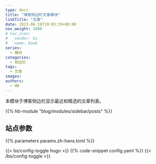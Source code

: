 ```yaml
---
type: docs
title: "博客侧边栏文章模块"
linkTitle: "文章"
date: 2023-06-19T19:03:29+08:00
nav_weight: 1000
# nav_icon:
#   vendor: bs
#   name: book
series:
  - 模块
categories:
  - 侧边栏
tags:
  - 文章
images:
authors:
  - HB
---
```


本模块于博客侧边栏显示最近和精选的文章列表。

<!--more-->

{{% hb-module "blog/modules/sidebar/posts" %}}

## 站点参数

{{% parameters params.zh-hans.toml %}}

{{< bs/config-toggle hugo >}}
{{% code-snippet config.yaml %}}
{{< /bs/config-toggle >}}
